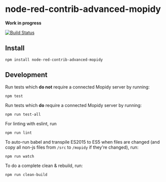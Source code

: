 # node-red-contrib-advanced-mopidy

**Work in progress**

[![Build Status](https://travis-ci.org/emiloberg/node-red-contrib-advanced-mopidy.svg?branch=master)](https://travis-ci.org/emiloberg/node-red-contrib-advanced-mopidy)


## Install

    npm install node-red-contrib-advanced-mopidy
    

## Development
Run tests which __do not__ require a connected Mopidy server by running:

```
npm test
```

Run tests which __do__ require a connected Mopidy server by running:

```
npm run test-all
```

For linting with eslint, run 

```
npm run lint
```

To auto-run babel and transpile ES2015 to ES5 when files are changed (and copy all non-js files from `/src` to `/mopidy` if they're changed), run:

```
npm run watch
```

To do a complete clean & rebuild, run:

```
npm run clean-build
```